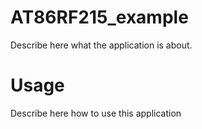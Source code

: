 AT86RF215_example
=================

Describe here what the application is about.

Usage
=====

Describe here how to use this application
